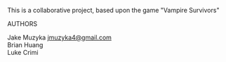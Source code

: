 This is a collaborative project, based upon the game "Vampire Survivors"  


AUTHORS

Jake Muzyka jmuzyka4@gmail.com  
Brian Huang  
Luke Crimi
